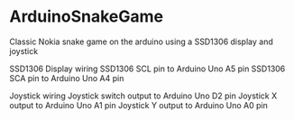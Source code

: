 # ArduinoSnakeGame
Classic Nokia snake game on the arduino using a SSD1306 display and joystick

SSD1306 Display wiring
  SSD1306 SCL pin to Arduino Uno A5 pin
  SSD1306 SCA pin to Arduino Uno A4 pin

Joystick wiring
  Joystick switch output to Arduino Uno D2 pin
  Joystick X output to Arduino Uno A1 pin
  Joystick Y output to Arduino Uno A0 pin
